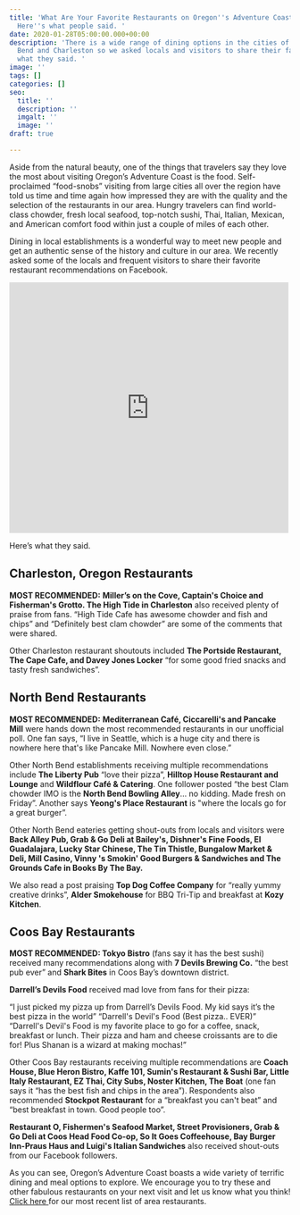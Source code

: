 ```yaml
---
title: 'What Are Your Favorite Restaurants on Oregon''s Adventure Coast? We asked.
  Here''s what people said. '
date: 2020-01-28T05:00:00.000+00:00
description: 'There is a wide range of dining options in the cities of Coos Bay, North
  Bend and Charleston so we asked locals and visitors to share their favorites. Here''s
  what they said. '
image: ''
tags: []
categories: []
seo:
  title: ''
  description: ''
  imgalt: ''
  image: ''
draft: true

---
```

Aside from the natural beauty, one of the things that travelers say they love the most about visiting Oregon’s Adventure Coast is the food. Self-proclaimed “food-snobs” visiting from large cities all over the region have told us time and time again how impressed they are with the quality and the selection of the restaurants in our area. Hungry travelers can find world-class chowder, fresh local seafood, top-notch sushi, Thai, Italian, Mexican, and American comfort food within just a couple of miles of each other.

Dining in local establishments is a wonderful way to meet new people and get an authentic sense of the history and culture in our area. We recently asked some of the locals and frequent visitors to share their favorite restaurant recommendations on Facebook.   
<iframe src="https://www.facebook.com/plugins/post.php?href=https%3A%2F%2Fwww.facebook.com%2FOregonsAdventureCoast%2Fposts%2F10157893649951692%3A0&width=500" width="500" height="449" style="border:none;overflow:hidden" scrolling="no" frameborder="0" allowTransparency="true" allow="encrypted-media"></iframe>

Here’s what they said.

## Charleston, Oregon Restaurants

**MOST RECOMMENDED:** **Miller’s on the Cove, Captain's Choice and Fisherman's Grotto. The High Tide in Charleston** also received plenty of praise from fans. “High Tide Cafe has awesome chowder and fish and chips” and “Definitely best clam chowder” are some of the comments that were shared.

Other Charleston restaurant shoutouts included **The Portside Restaurant, The Cape Cafe, and Davey Jones Locker** “for some good fried snacks and tasty fresh sandwiches”.

## North Bend Restaurants

**MOST RECOMMENDED:** **Mediterranean Café, Ciccarelli's and Pancake Mill** were hands down the most recommended restaurants in our unofficial poll. One fan says, “I live in Seattle, which is a huge city and there is nowhere here that's like Pancake Mill. Nowhere even close.”

Other North Bend establishments receiving multiple recommendations include **The Liberty Pub** “love their pizza”, **Hilltop House Restaurant and Lounge** and **Wildflour Café & Catering**. One follower posted “the best Clam chowder IMO is the **North Bend Bowling Alley**... no kidding. Made fresh on Friday”. Another says **Yeong's Place Restaurant** is "where the locals go for a great burger”.

Other North Bend eateries getting shout-outs from locals and visitors were **Back Alley Pub, Grab & Go Deli at Bailey's, Dishner's Fine Foods, El Guadalajara, Lucky Star Chinese, The Tin Thistle, Bungalow Market & Deli, Mill Casino, Vinny 's Smokin' Good Burgers & Sandwiches and The Grounds Cafe in Books By The Bay.**

We also read a post praising **Top Dog Coffee Company** for “really yummy creative drinks”, **Alder Smokehouse** for BBQ Tri-Tip and breakfast at **Kozy Kitchen**.

## Coos Bay Restaurants

**MOST RECOMMENDED: Tokyo Bistro** (fans say it has the best sushi) received many recommendations along with **7 Devils Brewing Co.** “the best pub ever” and **Shark Bites** in Coos Bay’s downtown district.

**Darrell’s Devils Food** received mad love from fans for their pizza:

“I just picked my pizza up from Darrell’s Devils Food. My kid says it’s the best pizza in the world”
“Darrell's Devil's Food (Best pizza.. EVER)”
“Darrell's Devil's Food is my favorite place to go for a coffee, snack, breakfast or lunch. Their pizza and ham and cheese croissants are to die for! Plus Shanan is a wizard at making mochas!”

Other Coos Bay restaurants receiving multiple recommendations are **Coach House, Blue Heron Bistro, Kaffe 101, Sumin's Restaurant & Sushi Bar, Little Italy Restaurant, EZ Thai, City Subs, Noster Kitchen, The Boat** (one fan says it “has the best fish and chips in the area”). Respondents also recommended **Stockpot Restaurant** for a “breakfast you can't beat” and “best breakfast in town. Good people too”.

**Restaurant O, Fishermen's Seafood Market, Street Provisioners, Grab & Go Deli at Coos Head Food Co-op, So It Goes Coffeehouse, Bay Burger Inn-Praus Haus and Luigi's Italian Sandwiches** also received shout-outs from our Facebook followers.

As you can see, Oregon’s Adventure Coast boasts a wide variety of terrific dining and meal options to explore. We encourage you to try these and other fabulous restaurants on your next visit and let us know what you think! [Click here ](https://www.oregonsadventurecoast.com/dining/)for our most recent list of area restaurants.